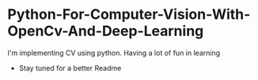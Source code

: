 # Python-For-Computer-Vision-With-OpenCv-And-Deep-Learning
I'm implementing CV using python.
Having a lot of fun in learning
- Stay tuned for a better Readme
